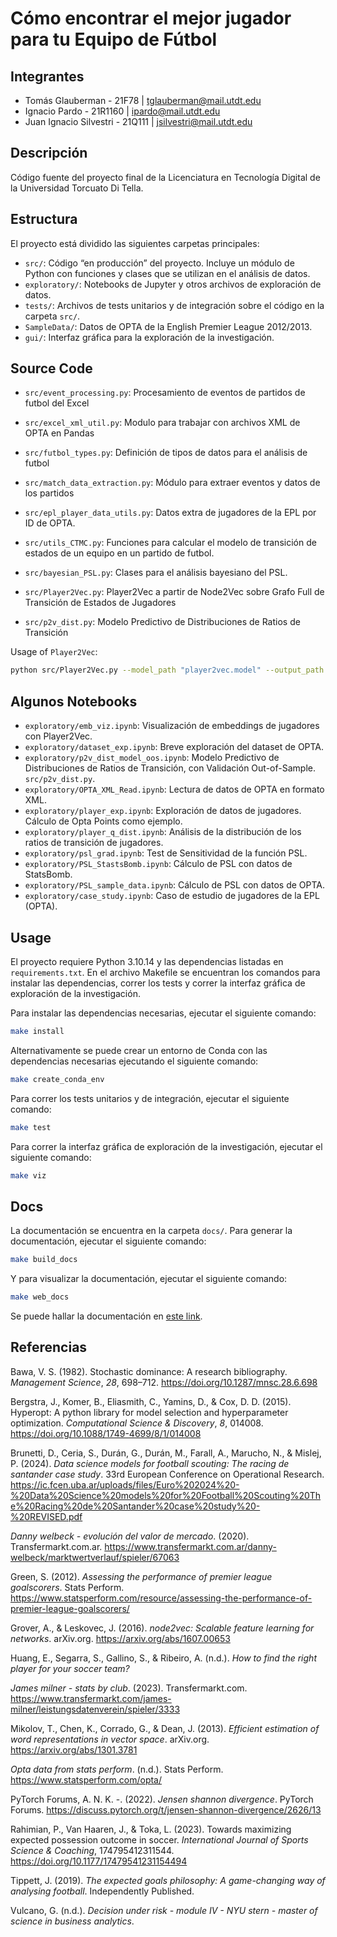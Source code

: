 # Cómo encontrar el mejor jugador para tu Equipo de Fútbol

## Integrantes

-   Tomás Glauberman - 21F78 \| <tglauberman@mail.utdt.edu>
-   Ignacio Pardo - 21R1160 \| <ipardo@mail.utdt.edu>
-   Juan Ignacio Silvestri - 21Q111 \| <jsilvestri@mail.utdt.edu>

## Descripción

Código fuente del proyecto final de la Licenciatura en Tecnología
Digital de la Universidad Torcuato Di Tella.

## Estructura

El proyecto está dividido las siguientes carpetas principales:

-   `src/`: Código “en producción” del proyecto. Incluye un módulo de
    Python con funciones y clases que se utilizan en el análisis de
    datos.
-   `exploratory/`: Notebooks de Jupyter y otros archivos de exploración
    de datos.
-   `tests/`: Archivos de tests unitarios y de integración sobre el
    código en la carpeta `src/`.
-   `SampleData/`: Datos de OPTA de la English Premier League 2012/2013.
-   `gui/`: Interfaz gráfica para la exploración de la investigación.

## Source Code

-   `src/event_processing.py`: Procesamiento de eventos de partidos de
    futbol del Excel

-   `src/excel_xml_util.py`: Modulo para trabajar con archivos XML de
    OPTA en Pandas

-   `src/futbol_types.py`: Definición de tipos de datos para el análisis
    de futbol

-   `src/match_data_extraction.py`: Módulo para extraer eventos y datos
    de los partidos

-   `src/epl_player_data_utils.py`: Datos extra de jugadores de la EPL
    por ID de OPTA.

-   `src/utils_CTMC.py`: Funciones para calcular el modelo de transición
    de estados de un equipo en un partido de futbol.

-   `src/bayesian_PSL.py`: Clases para el análisis bayesiano del PSL.

-   `src/Player2Vec.py`: Player2Vec a partir de Node2Vec sobre Grafo
    Full de Transición de Estados de Jugadores

-   `src/p2v_dist.py`: Modelo Predictivo de Distribuciones de Ratios de
    Transición

Usage of `Player2Vec`:

``` bash
python src/Player2Vec.py --model_path "player2vec.model" --output_path "player2vec.model" --dimensions 3 --walk_length 16 --num_walks 200 --p 1 --q 1 --workers 4 --window 12 --min_count 1 --batch_words 4 --epl_data_path "../SampleData/epl.xlsx" --players_path "../SampleData/players.json" --r_storage_path "R_storage.npy"
```

## Algunos Notebooks

-   `exploratory/emb_viz.ipynb`: Visualización de embeddings de
    jugadores con Player2Vec.
-   `exploratory/dataset_exp.ipynb`: Breve exploración del dataset de
    OPTA.
-   `exploratory/p2v_dist_model_oos.ipynb`: Modelo Predictivo de
    Distribuciones de Ratios de Transición, con Validación
    Out-of-Sample. `src/p2v_dist.py`.
-   `exploratory/OPTA_XML_Read.ipynb`: Lectura de datos de OPTA en
    formato XML.
-   `exploratory/player_exp.ipynb`: Exploración de datos de jugadores.
    Cálculo de Opta Points como ejemplo.
-   `exploratory/player_q_dist.ipynb`: Análisis de la distribución de
    los ratios de transición de jugadores.
-   `exploratory/psl_grad.ipynb`: Test de Sensitividad de la función
    PSL.
-   `exploratory/PSL_StastsBomb.ipynb`: Cálculo de PSL con datos de
    StatsBomb.
-   `exploratory/PSL_sample_data.ipynb`: Cálculo de PSL con datos de
    OPTA.
-   `exploratory/case_study.ipynb`: Caso de estudio de jugadores de la
    EPL (OPTA).

## Usage

El proyecto requiere Python 3.10.14 y las dependencias listadas en
`requirements.txt`. En el archivo Makefile se encuentran los comandos
para instalar las dependencias, correr los tests y correr la interfaz
gráfica de exploración de la investigación.

Para instalar las dependencias necesarias, ejecutar el siguiente
comando:

``` bash
make install
```

Alternativamente se puede crear un entorno de Conda con las dependencias
necesarias ejecutando el siguiente comando:

``` bash
make create_conda_env
```

Para correr los tests unitarios y de integración, ejecutar el siguiente
comando:

``` bash
make test
```

Para correr la interfaz gráfica de exploración de la investigación,
ejecutar el siguiente comando:

``` bash
make viz
```

## Docs

La documentación se encuentra en la carpeta `docs/`. Para generar la
documentación, ejecutar el siguiente comando:

``` bash
make build_docs
```

Y para visualizar la documentación, ejecutar el siguiente comando:

``` bash
make web_docs
```

Se puede hallar la documentación en [este
link](https://juanisil.github.io/TDVIII-proyecto-final/).

## Referencias

Bawa, V. S. (1982). Stochastic dominance: A research bibliography.
*Management Science*, *28*, 698–712.
<https://doi.org/10.1287/mnsc.28.6.698>

Bergstra, J., Komer, B., Eliasmith, C., Yamins, D., & Cox, D. D. (2015).
Hyperopt: A python library for model selection and hyperparameter
optimization. *Computational Science & Discovery*, *8*, 014008.
<https://doi.org/10.1088/1749-4699/8/1/014008>

Brunetti, D., Ceria, S., Durán, G., Durán, M., Farall, A., Marucho, N.,
& Mislej, P. (2024). *Data science models for football scouting: The
racing de santander case study*. 33rd European Conference on Operational
Research.
<https://ic.fcen.uba.ar/uploads/files/Euro%202024%20-%20Data%20Science%20models%20for%20Football%20Scouting%20The%20Racing%20de%20Santander%20case%20study%20-%20REVISED.pdf>

*Danny welbeck - evolución del valor de mercado*. (2020).
Transfermarkt.com.ar.
<https://www.transfermarkt.com.ar/danny-welbeck/marktwertverlauf/spieler/67063>

Green, S. (2012). *Assessing the performance of premier league
goalscorers*. Stats Perform.
<https://www.statsperform.com/resource/assessing-the-performance-of-premier-league-goalscorers/>

Grover, A., & Leskovec, J. (2016). *node2vec: Scalable feature learning
for networks*. arXiv.org. <https://arxiv.org/abs/1607.00653>

Huang, E., Segarra, S., Gallino, S., & Ribeiro, A. (n.d.). *How to find
the right player for your soccer team?*

*James milner - stats by club*. (2023). Transfermarkt.com.
<https://www.transfermarkt.com/james-milner/leistungsdatenverein/spieler/3333>

Mikolov, T., Chen, K., Corrado, G., & Dean, J. (2013). *Efficient
estimation of word representations in vector space*. arXiv.org.
<https://arxiv.org/abs/1301.3781>

*Opta data from stats perform*. (n.d.). Stats Perform.
<https://www.statsperform.com/opta/>

PyTorch Forums, A. N. K. -. (2022). *Jensen shannon divergence*. PyTorch
Forums.
<https://discuss.pytorch.org/t/jensen-shannon-divergence/2626/13>

Rahimian, P., Van Haaren, J., & Toka, L. (2023). Towards maximizing
expected possession outcome in soccer. *International Journal of Sports
Science & Coaching*, 174795412311544.
<https://doi.org/10.1177/17479541231154494>

Tippett, J. (2019). *The expected goals philosophy: A game-changing way
of analysing football*. Independently Published.

Vulcano, G. (n.d.). *Decision under risk - module IV - NYU stern -
master of science in business analytics*.
